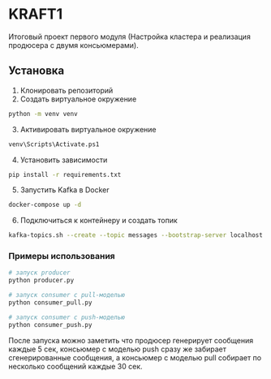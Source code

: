 # KRAFT1 
Итоговый проект первого модуля (Настройка кластера и реализация продюсера с двумя консьюмерами).

## Установка
1. Клонировать репозиторий
2. Создать виртуальное окружение
```bash
python -m venv venv
```
3. Активировать виртуальное окружение
```bash
venv\Scripts\Activate.ps1
```
4. Установить зависимости
```bash
pip install -r requirements.txt
```
5. Запустить Kafka в Docker
```bash
docker-compose up -d
```
6. Подключиться к контейнеру и создать топик
```bash
kafka-topics.sh --create --topic messages --bootstrap-server localhost:9092 --partitions 3 --replication-factor 2
```

### Примеры использования
```bash
# запуск producer
python producer.py

# запуск consumer с pull-моделью
python consumer_pull.py

# запуск consumer с push-моделью
python consumer_push.py
```

После запуска можно заметить что продюсер генерирует сообщения каждые 5 сек, консьюмер с моделью push сразу же забирает сгенерированные сообщения, а консьюмер с моделью pull собирает по несколько сообщений каждые 30 сек.